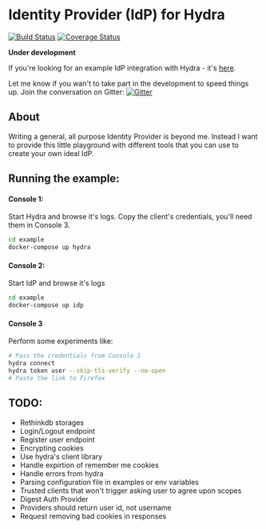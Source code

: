 # Identity Provider (IdP) for Hydra
[![Build Status](https://travis-ci.org/janekolszak/idp.svg?branch=master)](https://travis-ci.org/janekolszak/idp)
[![Coverage Status](https://coveralls.io/repos/github/janekolszak/idp/badge.svg?branch=master)](https://coveralls.io/github/janekolszak/idp?branch=master)

**Under development**

If you're looking for an example IdP integration with Hydra - it's [here](https://github.com/janekolszak/hydra-idp-go).

Let me know if you wan't to take part in the development to speed things up. Join the conversation on Gitter: [![Gitter](https://img.shields.io/gitter/room/nwjs/nw.js.svg?maxAge=2592000)](https://gitter.im/janekolszak/idp)

## About
Writing a general, all purpose Identity Provider is beyond me.
Instead I want to provide this little playground with different tools that you can use to create your own ideal IdP.

## Running the example:
#### Console 1:
Start Hydra and browse it's logs. Copy the client's credentials, you'll need them in Console 3.
``` bash
cd example
docker-compose up hydra
```

#### Console 2:
Start IdP and browse it's logs
``` bash
cd example
docker-compose up idp
```

#### Console 3
Perform some experiments like:
``` bash
# Pass the credentials from Console 1
hydra connect
hydra token user --skip-tls-verify --no-open
# Paste the link to Firefox
```

## TODO:
- Rethinkdb storages
- Login/Logout endpoint
- Register user endpoint
- Encrypting cookies
- Use hydra's client library
- Handle expirtion of remember me cookies
- Handle errors from hydra
- Parsing configuration file in examples or env variables
- Trusted clients that won't trigger asking user to agree upon scopes
- Digest Auth Provider
- Providers should return user id, not username
- Request removing bad cookies in responses